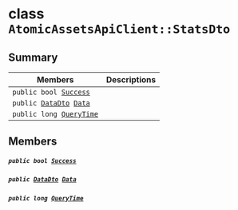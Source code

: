 # class `AtomicAssetsApiClient::StatsDto` 

## Summary

 Members                                | Descriptions                                
----------------------------------------|---------------------------------------------
`public bool `[`Success`](#class_atomic_assets_api_client_1_1_stats_dto_1a506fb037fbb6bfe8f254c021a2c3cfac) | 
`public `[`DataDto`](.github/workflows/documentation/md/AtomicAssetsApiClient--StatsDto--DataDto.md#class_atomic_assets_api_client_1_1_stats_dto_1_1_data_dto)` `[`Data`](#class_atomic_assets_api_client_1_1_stats_dto_1a65c0779654774581967081cf3136bd84) | 
`public long `[`QueryTime`](#class_atomic_assets_api_client_1_1_stats_dto_1a6cc7a06930fbe1e28eb7eed2599015c9) | 

## Members

##### `public bool `[`Success`](#class_atomic_assets_api_client_1_1_stats_dto_1a506fb037fbb6bfe8f254c021a2c3cfac) 

##### `public `[`DataDto`](.github/workflows/documentation/md/AtomicAssetsApiClient--StatsDto--DataDto.md#class_atomic_assets_api_client_1_1_stats_dto_1_1_data_dto)` `[`Data`](#class_atomic_assets_api_client_1_1_stats_dto_1a65c0779654774581967081cf3136bd84) 

##### `public long `[`QueryTime`](#class_atomic_assets_api_client_1_1_stats_dto_1a6cc7a06930fbe1e28eb7eed2599015c9) 


